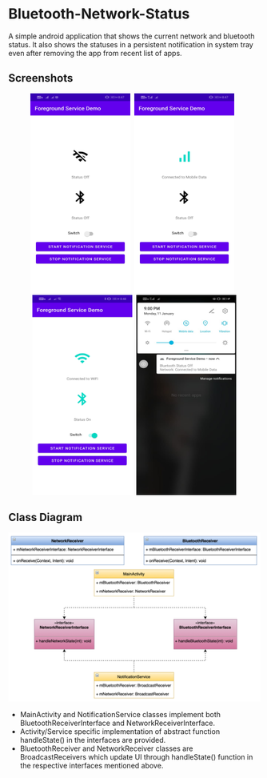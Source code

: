 # Bluetooth-Network-Status
A simple android application that shows the current network and bluetooth status. It also shows the statuses in a persistent notification in system tray even after removing the app from recent list of apps.
## Screenshots
<p align="center">
  <img width="200" height="400" src="PICTURES/1.jpeg">&nbsp;&nbsp;<img src="PICTURES/2.jpeg" width="200" height="400">&nbsp;&nbsp;
  <img src="PICTURES/3.jpeg" width="200" height="400">&nbsp;&nbsp;<img src="PICTURES/last.jpeg" width="200" height="400">
</p>

## Class Diagram
<p align="center">
  <img src="PICTURES/5.png">
</p>

* MainActivity and NotificationService classes implement both BluetoothReceiverInterface and NetworkReceiverInterface.
* Activity/Service specific implementation of abstract function handleState() in the interfaces are provided.
* BluetoothReceiver and NetworkReceiver classes are BroadcastReceivers which update UI through handleState() function in the respective interfaces mentioned above.
